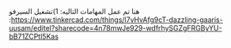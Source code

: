 هنا تم عمل المهامات التاليه:
1)تشغيل السيرفو :https://www.tinkercad.com/things/l7vHvAfg9cT-dazzling-gaaris-uusam/editel?sharecode=4n78mwJe929-wdfrhySGZgFRGByYU-bB71ZCPtl5Kas
